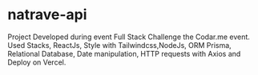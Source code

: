 # natrave-api
Project Developed during event Full Stack Challenge the Codar.me event. Used Stacks, ReactJs, Style with Tailwindcss,NodeJs, ORM Prisma, Relational Database, Date manipulation, HTTP requests with Axios and Deploy on Vercel.
